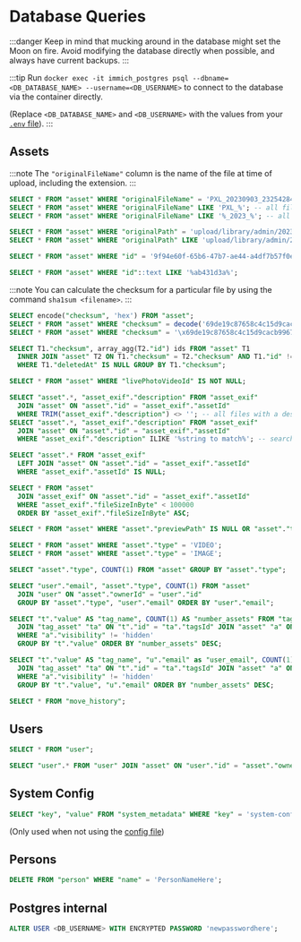 # Database Queries

:::danger
Keep in mind that mucking around in the database might set the Moon on fire. Avoid modifying the database directly when possible, and always have current backups.
:::

:::tip
Run `docker exec -it immich_postgres psql --dbname=<DB_DATABASE_NAME> --username=<DB_USERNAME>` to connect to the database via the container directly.

(Replace `<DB_DATABASE_NAME>` and `<DB_USERNAME>` with the values from your [`.env` file](/docs/install/environment-variables#database)).
:::

## Assets

:::note
The `"originalFileName"` column is the name of the file at time of upload, including the extension.
:::

```sql title="Find by original filename"
SELECT * FROM "asset" WHERE "originalFileName" = 'PXL_20230903_232542848.jpg';
SELECT * FROM "asset" WHERE "originalFileName" LIKE 'PXL_%'; -- all files starting with PXL_
SELECT * FROM "asset" WHERE "originalFileName" LIKE '%_2023_%'; -- all files with _2023_ in the middle
```

```sql title="Find by path"
SELECT * FROM "asset" WHERE "originalPath" = 'upload/library/admin/2023/2023-09-03/PXL_2023.jpg';
SELECT * FROM "asset" WHERE "originalPath" LIKE 'upload/library/admin/2023/%';
```

```sql title="Find by ID"
SELECT * FROM "asset" WHERE "id" = '9f94e60f-65b6-47b7-ae44-a4df7b57f0e9';
```

```sql title="Find by partial ID"
SELECT * FROM "asset" WHERE "id"::text LIKE '%ab431d3a%';
```

:::note
You can calculate the checksum for a particular file by using the command `sha1sum <filename>`.
:::

```sql title="Find by checksum (SHA-1)"
SELECT encode("checksum", 'hex') FROM "asset";
SELECT * FROM "asset" WHERE "checksum" = decode('69de19c87658c4c15d9cacb9967b8e033bf74dd1', 'hex');
SELECT * FROM "asset" WHERE "checksum" = '\x69de19c87658c4c15d9cacb9967b8e033bf74dd1'; -- alternate notation
```

```sql title="Find duplicate assets with identical checksum (SHA-1) (excluding trashed files)"
SELECT T1."checksum", array_agg(T2."id") ids FROM "asset" T1
  INNER JOIN "asset" T2 ON T1."checksum" = T2."checksum" AND T1."id" != T2."id" AND T2."deletedAt" IS NULL
  WHERE T1."deletedAt" IS NULL GROUP BY T1."checksum";
```

```sql title="Live photos"
SELECT * FROM "asset" WHERE "livePhotoVideoId" IS NOT NULL;
```

```sql title="By description"
SELECT "asset".*, "asset_exif"."description" FROM "asset_exif"
  JOIN "asset" ON "asset"."id" = "asset_exif"."assetId"
  WHERE TRIM("asset_exif"."description") <> ''; -- all files with a description
SELECT "asset".*, "asset_exif"."description" FROM "asset_exif"
  JOIN "asset" ON "asset"."id" = "asset_exif"."assetId"
  WHERE "asset_exif"."description" ILIKE '%string to match%'; -- search by string
```

```sql title="Without metadata"
SELECT "asset".* FROM "asset_exif"
  LEFT JOIN "asset" ON "asset"."id" = "asset_exif"."assetId"
  WHERE "asset_exif"."assetId" IS NULL;
```

```sql title="size < 100,000 bytes, smallest to largest"
SELECT * FROM "asset"
  JOIN "asset_exif" ON "asset"."id" = "asset_exif"."assetId"
  WHERE "asset_exif"."fileSizeInByte" < 100000
  ORDER BY "asset_exif"."fileSizeInByte" ASC;
```

```sql title="Without thumbnails"
SELECT * FROM "asset" WHERE "asset"."previewPath" IS NULL OR "asset"."thumbnailPath" IS NULL;
```

```sql title="By type"
SELECT * FROM "asset" WHERE "asset"."type" = 'VIDEO';
SELECT * FROM "asset" WHERE "asset"."type" = 'IMAGE';
```

```sql title="Count by type"
SELECT "asset"."type", COUNT(1) FROM "asset" GROUP BY "asset"."type";
```

```sql title="Count by type (per user)"
SELECT "user"."email", "asset"."type", COUNT(1) FROM "asset"
  JOIN "user" ON "asset"."ownerId" = "user"."id"
  GROUP BY "asset"."type", "user"."email" ORDER BY "user"."email";
```

```sql title="Count by tag"
SELECT "t"."value" AS "tag_name", COUNT(1) AS "number_assets" FROM "tag" "t"
  JOIN "tag_asset" "ta" ON "t"."id" = "ta"."tagsId" JOIN "asset" "a" ON "ta"."assetsId" = "a"."id"
  WHERE "a"."visibility" != 'hidden'
  GROUP BY "t"."value" ORDER BY "number_assets" DESC;
```

```sql title="Count by tag (per user)"
SELECT "t"."value" AS "tag_name", "u"."email" as "user_email", COUNT(1) AS "number_assets" FROM "tag" "t"
  JOIN "tag_asset" "ta" ON "t"."id" = "ta"."tagsId" JOIN "asset" "a" ON "ta"."assetsId" = "a"."id" JOIN "user" "u" ON "a"."ownerId" = "u"."id"
  WHERE "a"."visibility" != 'hidden'
  GROUP BY "t"."value", "u"."email" ORDER BY "number_assets" DESC;
```

```sql title="Failed file movements"
SELECT * FROM "move_history";
```

## Users

```sql title="List all users"
SELECT * FROM "user";
```

```sql title="Get owner info from asset ID"
SELECT "user".* FROM "user" JOIN "asset" ON "user"."id" = "asset"."ownerId" WHERE "asset"."id" = 'fa310b01-2f26-4b7a-9042-d578226e021f';
```

## System Config

```sql title="Custom settings"
SELECT "key", "value" FROM "system_metadata" WHERE "key" = 'system-config';
```

(Only used when not using the [config file](/docs/install/config-file))

## Persons

```sql title="Delete person and unset it for the faces it was associated with"
DELETE FROM "person" WHERE "name" = 'PersonNameHere';
```

## Postgres internal

```sql title="Change DB_PASSWORD"
ALTER USER <DB_USERNAME> WITH ENCRYPTED PASSWORD 'newpasswordhere';
```
